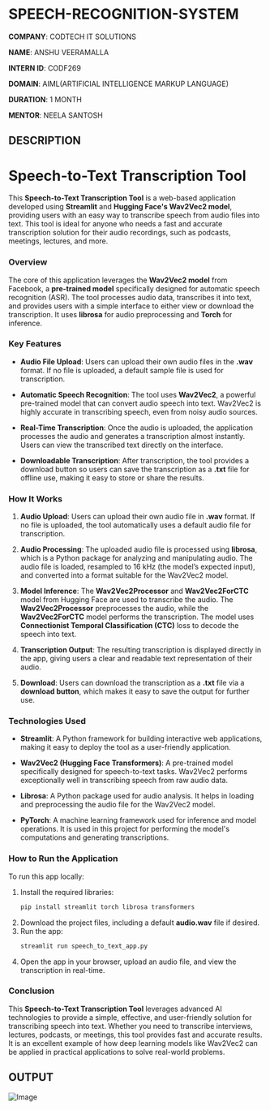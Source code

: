# SPEECH-RECOGNITION-SYSTEM

**COMPANY**: CODTECH IT SOLUTIONS

**NAME**: ANSHU VEERAMALLA

**INTERN ID**: CODF269

**DOMAIN**: AIML(ARTIFICIAL INTELLIGENCE MARKUP LANGUAGE)

**DURATION**: 1 MONTH

**MENTOR**: NEELA SANTOSH

## DESCRIPTION

# Speech-to-Text Transcription Tool

This **Speech-to-Text Transcription Tool** is a web-based application developed using **Streamlit** and **Hugging Face's Wav2Vec2 model**, providing users with an easy way to transcribe speech from audio files into text. This tool is ideal for anyone who needs a fast and accurate transcription solution for their audio recordings, such as podcasts, meetings, lectures, and more.

### **Overview**

The core of this application leverages the **Wav2Vec2 model** from Facebook, a **pre-trained model** specifically designed for automatic speech recognition (ASR). The tool processes audio data, transcribes it into text, and provides users with a simple interface to either view or download the transcription. It uses **librosa** for audio preprocessing and **Torch** for inference.

### **Key Features**

- **Audio File Upload**: Users can upload their own audio files in the **.wav** format. If no file is uploaded, a default sample file is used for transcription.
  
- **Automatic Speech Recognition**: The tool uses **Wav2Vec2**, a powerful pre-trained model that can convert audio speech into text. Wav2Vec2 is highly accurate in transcribing speech, even from noisy audio sources.

- **Real-Time Transcription**: Once the audio is uploaded, the application processes the audio and generates a transcription almost instantly. Users can view the transcribed text directly on the interface.

- **Downloadable Transcription**: After transcription, the tool provides a download button so users can save the transcription as a **.txt** file for offline use, making it easy to store or share the results.

### **How It Works**

1. **Audio Upload**: Users can upload their own audio file in **.wav** format. If no file is uploaded, the tool automatically uses a default audio file for transcription. 
   
2. **Audio Processing**: The uploaded audio file is processed using **librosa**, which is a Python package for analyzing and manipulating audio. The audio file is loaded, resampled to 16 kHz (the model’s expected input), and converted into a format suitable for the Wav2Vec2 model.

3. **Model Inference**: The **Wav2Vec2Processor** and **Wav2Vec2ForCTC** model from Hugging Face are used to transcribe the audio. The **Wav2Vec2Processor** preprocesses the audio, while the **Wav2Vec2ForCTC** model performs the transcription. The model uses **Connectionist Temporal Classification (CTC)** loss to decode the speech into text.

4. **Transcription Output**: The resulting transcription is displayed directly in the app, giving users a clear and readable text representation of their audio.

5. **Download**: Users can download the transcription as a **.txt** file via a **download button**, which makes it easy to save the output for further use.

### **Technologies Used**

- **Streamlit**: A Python framework for building interactive web applications, making it easy to deploy the tool as a user-friendly application.

- **Wav2Vec2 (Hugging Face Transformers)**: A pre-trained model specifically designed for speech-to-text tasks. Wav2Vec2 performs exceptionally well in transcribing speech from raw audio data.

- **Librosa**: A Python package used for audio analysis. It helps in loading and preprocessing the audio file for the Wav2Vec2 model.

- **PyTorch**: A machine learning framework used for inference and model operations. It is used in this project for performing the model's computations and generating transcriptions.

### **How to Run the Application**

To run this app locally:
1. Install the required libraries:
   ```bash
   pip install streamlit torch librosa transformers
   ```
2. Download the project files, including a default **audio.wav** file if desired.
3. Run the app:
   ```bash
   streamlit run speech_to_text_app.py
   ```
4. Open the app in your browser, upload an audio file, and view the transcription in real-time.

### **Conclusion**

This **Speech-to-Text Transcription Tool** leverages advanced AI technologies to provide a simple, effective, and user-friendly solution for transcribing speech into text. Whether you need to transcribe interviews, lectures, podcasts, or meetings, this tool provides fast and accurate results. It is an excellent example of how deep learning models like Wav2Vec2 can be applied in practical applications to solve real-world problems.

## OUTPUT

![Image](https://github.com/user-attachments/assets/d4f8f3b2-f6f0-4717-85a8-8514eb89b2a4)
